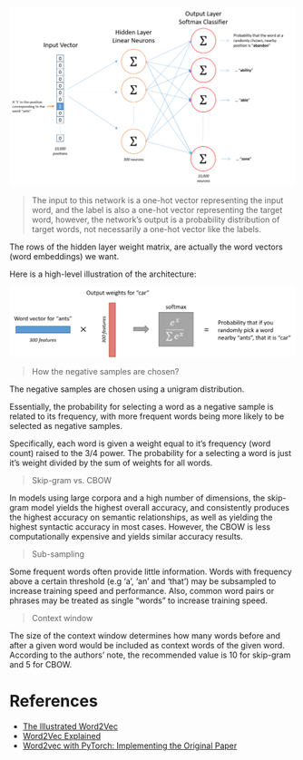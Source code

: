 ![word2vec diagram](./image/skip_gram_net_arch.png)

> The input to this network is a one-hot vector representing the input word, and the label is also a one-hot vector representing the target word, however, the network’s output is a probability distribution of target words, not necessarily a one-hot vector like the labels.

The rows of the hidden layer weight matrix, are actually the word vectors (word embeddings) we want.

Here is a high-level illustration of the architecture:

![output weight matrix](./image/output_weights_function.png)

> How the negative samples are chosen?

The negative samples are chosen using a unigram distribution.

Essentially, the probability for selecting a word as a negative sample is related to its frequency, with more frequent words being more likely to be selected as negative samples.

Specifically, each word is given a weight equal to it’s frequency (word count) raised to the 3/4 power. The probability for a selecting a word is just it’s weight divided by the sum of weights for all words.

> Skip-gram vs. CBOW

In models using large corpora and a high number of dimensions, the skip-gram model yields the highest overall accuracy, and consistently produces the highest accuracy on semantic relationships, as well as yielding the highest syntactic accuracy in most cases. However, the CBOW is less computationally expensive and yields similar accuracy results.

> Sub-sampling

Some frequent words often provide little information. Words with frequency above a certain threshold (e.g ‘a’, ‘an’ and ‘that’) may be subsampled to increase training speed and performance. Also, common word pairs or phrases may be treated as single “words” to increase training speed.

> Context window

The size of the context window determines how many words before and after a given word would be included as context words of the given word. According to the authors’ note, the recommended value is 10 for skip-gram and 5 for CBOW.


# References

- [The Illustrated Word2Vec](http://jalammar.github.io/illustrated-word2vec/)
- [Word2Vec Explained](https://israelg99.github.io/2017-03-23-Word2Vec-Explained/)
- [Word2vec with PyTorch: Implementing the Original Paper](https://towardsdatascience.com/word2vec-with-pytorch-implementing-original-paper-2cd7040120b0)